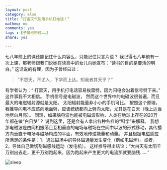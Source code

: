 ```yaml
---
layout: post 
category: else
title: “打雷天气别用手机打电话！”
matheq: no
comments: yes
tags : [子曾经曰过……]
share: yes

---
```


七八年前上的课还能记住什么内容么，只能记住只言片语？
我记得七八年前有一次上课，那老师跟我们说她在读高中的女儿向她宣布：“读书的目的是要活的明白。”
这话说的有理，因为子曾经曰过：
> “不怨天，不尤人，下学而上达。知我者其天乎？” 

有学者认为：“ 打雷天，用手机打电话容易挨雷劈，因为闪电会沿着信号劈下来。”
这件事我不大相信。
手机信号是电磁波， 然而这个世界中的电磁波很普遍，而且最大的电磁辐射源就是太阳。
太阳辐射能量非小小的手机可比。
按照这个原理，我推导闪电不应该向地面劈，应该统统都向上劈向太阳，尤其是在白天（晚上适当地劈向月亮）。
同理，如果脑电波也能被电磁波影响，人类在地球上存在的20万年都在做“白日梦”？
说到这里，还是会有人拿出各种各样的“科学”来解释。
我想那电磁波是由同相振荡且互相垂直的电场与磁场在空间中以波的形式移动，其传播方向垂直于电场与磁场构成的平面，有效地传递能量和动量。
并且根据电磁感应所满足的条件是：1，通过磁场中的导体磁通量发生变化（例如电磁炉）。或者，2，导体自己做切割磁感线运动（发电机）。
这样推导得出结论：“大白天有太阳千万别出去走，更千万别跑起来，因为跑起来产生更大的电流那就要脑残……”

![sleep](https://2s66lw.bl3301.livefilestore.com/y2pKA2yHLFm3mpXyuVVxQwr2TTtk2jEwM4bZmMY9X19xDwjpXcNEBuuEJKaX74H0umHt4QX5e5VmptvW0ZTkcxso8D9tzJ1J-mITm4Igaus1U0/dogsleep.png "还是睡觉吧！")

